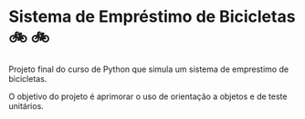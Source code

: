 # Sistema de Empréstimo de Bicicletas :bike: :bike:

Projeto final do curso de Python que simula um sistema de emprestimo de bicicletas. 

O objetivo do projeto é aprimorar o uso de orientação a objetos e de teste unitários.
